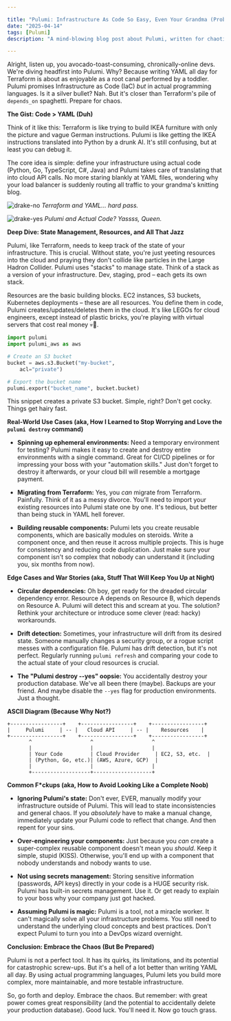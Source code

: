 ```yaml
---

title: "Pulumi: Infrastructure As Code So Easy, Even Your Grandma (Probably) Won't Screw It Up (Too Badly)"
date: "2025-04-14"
tags: [Pulumi]
description: "A mind-blowing blog post about Pulumi, written for chaotic Gen Z engineers."

---
```


Alright, listen up, you avocado-toast-consuming, chronically-online devs. We're diving headfirst into Pulumi. Why? Because writing YAML all day for Terraform is about as enjoyable as a root canal performed by a toddler. Pulumi promises Infrastructure as Code (IaC) *but* in actual programming languages. Is it a silver bullet? Nah. But it's closer than Terraform's pile of `depends_on` spaghetti. Prepare for chaos.

**The Gist: Code > YAML (Duh)**

Think of it like this: Terraform is like trying to build IKEA furniture with only the picture and vague German instructions. Pulumi is like getting the IKEA instructions translated into Python by a drunk AI. It's still confusing, but at least you can debug it.

The core idea is simple: define your infrastructure using actual code (Python, Go, TypeScript, C#, Java) and Pulumi takes care of translating that into cloud API calls. No more staring blankly at YAML files, wondering why your load balancer is suddenly routing all traffic to your grandma's knitting blog.

![drake-no](https://i.imgflip.com/54dkl5.jpg)
*Terraform and YAML... hard pass.*

![drake-yes](https://i.imgflip.com/54dkl6.jpg)
*Pulumi and Actual Code? Yassss, Queen.*

**Deep Dive: State Management, Resources, and All That Jazz**

Pulumi, like Terraform, needs to keep track of the state of your infrastructure. This is crucial. Without state, you're just yeeting resources into the cloud and praying they don't collide like particles in the Large Hadron Collider. Pulumi uses "stacks" to manage state. Think of a stack as a version of your infrastructure. Dev, staging, prod – each gets its own stack.

Resources are the basic building blocks. EC2 instances, S3 buckets, Kubernetes deployments – these are all resources. You define them in code, Pulumi creates/updates/deletes them in the cloud. It's like LEGOs for cloud engineers, except instead of plastic bricks, you're playing with virtual servers that cost real money 💀🙏.

```python
import pulumi
import pulumi_aws as aws

# Create an S3 bucket
bucket = aws.s3.Bucket("my-bucket",
    acl="private")

# Export the bucket name
pulumi.export("bucket_name", bucket.bucket)
```

This snippet creates a private S3 bucket. Simple, right? Don't get cocky. Things get hairy fast.

**Real-World Use Cases (aka, How I Learned to Stop Worrying and Love the `pulumi destroy` command)**

*   **Spinning up ephemeral environments:** Need a temporary environment for testing? Pulumi makes it easy to create and destroy entire environments with a single command. Great for CI/CD pipelines or for impressing your boss with your "automation skills." Just don't forget to destroy it afterwards, or your cloud bill will resemble a mortgage payment.

*   **Migrating from Terraform:** Yes, you *can* migrate from Terraform. Painfully. Think of it as a messy divorce. You'll need to import your existing resources into Pulumi state one by one. It's tedious, but better than being stuck in YAML hell forever.

*   **Building reusable components:** Pulumi lets you create reusable components, which are basically modules on steroids. Write a component once, and then reuse it across multiple projects. This is huge for consistency and reducing code duplication. Just make sure your component isn't so complex that nobody can understand it (including you, six months from now).

**Edge Cases and War Stories (aka, Stuff That Will Keep You Up at Night)**

*   **Circular dependencies:** Oh boy, get ready for the dreaded circular dependency error. Resource A depends on Resource B, which depends on Resource A. Pulumi will detect this and scream at you. The solution? Rethink your architecture or introduce some clever (read: hacky) workarounds.

*   **Drift detection:** Sometimes, your infrastructure will drift from its desired state. Someone manually changes a security group, or a rogue script messes with a configuration file. Pulumi has drift detection, but it's not perfect. Regularly running `pulumi refresh` and comparing your code to the actual state of your cloud resources is crucial.

*   **The "Pulumi destroy --yes" oopsie:** You accidentally destroy your production database. We've all been there (maybe). Backups are your friend. And maybe disable the `--yes` flag for production environments. Just a thought.

**ASCII Diagram (Because Why Not?)**

```
+-----------------+    +-----------------+    +-----------------+
|     Pulumi     | -- |   Cloud API     | -- |    Resources    |
+-----------------+    +-----------------+    +-----------------+
       ^                   ^                   ^
       |                   |                   |
       | Your Code         | Cloud Provider     | EC2, S3, etc.  |
       | (Python, Go, etc.)| (AWS, Azure, GCP)  |
       |                   |                   |
       +-------------------+-------------------+
```

**Common F*ckups (aka, How to Avoid Looking Like a Complete Noob)**

*   **Ignoring Pulumi's state:** Don't ever, EVER, manually modify your infrastructure outside of Pulumi. This will lead to state inconsistencies and general chaos. If you *absolutely* have to make a manual change, immediately update your Pulumi code to reflect that change. And then repent for your sins.

*   **Over-engineering your components:** Just because you *can* create a super-complex reusable component doesn't mean you *should*. Keep it simple, stupid (KISS). Otherwise, you'll end up with a component that nobody understands and nobody wants to use.

*   **Not using secrets management:** Storing sensitive information (passwords, API keys) directly in your code is a HUGE security risk. Pulumi has built-in secrets management. Use it. Or get ready to explain to your boss why your company just got hacked.

*   **Assuming Pulumi is magic:** Pulumi is a tool, not a miracle worker. It can't magically solve all your infrastructure problems. You still need to understand the underlying cloud concepts and best practices. Don't expect Pulumi to turn you into a DevOps wizard overnight.

**Conclusion: Embrace the Chaos (But Be Prepared)**

Pulumi is not a perfect tool. It has its quirks, its limitations, and its potential for catastrophic screw-ups. But it's a hell of a lot better than writing YAML all day. By using actual programming languages, Pulumi lets you build more complex, more maintainable, and more testable infrastructure.

So, go forth and deploy. Embrace the chaos. But remember: with great power comes great responsibility (and the potential to accidentally delete your production database). Good luck. You'll need it. Now go touch grass.
